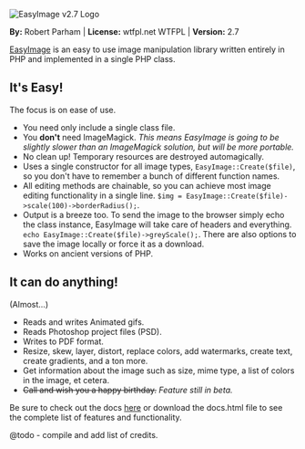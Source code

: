 ![EasyImage v2.7 Logo](http://geneticcoder.com/EasyImage/ea.png)

**By:** Robert Parham | 
**License:** wtfpl.net WTFPL | 
**Version:** 2.7

[EasyImage](http://geneticcoder.com/EasyImage/) is an easy to use image manipulation library written entirely in PHP and implemented in a single PHP class.

## It's Easy!
The focus is on ease of use. 
* You need only include a single class file.
* You **don't** need ImageMagick. *This means EasyImage is going to be slightly slower than an ImageMagick solution, but will be more portable.*
* No clean up! Temporary resources are destroyed automagically.
* Uses a single constructor for all image types, `EasyImage::Create($file)`, so you don't have to remember a bunch of different function names.
* All editing methods are chainable, so you can achieve most image editing functionality in a single line. `$img = EasyImage::Create($file)->scale(100)->borderRadius();`.
* Output is a breeze too. To send the image to the browser simply echo the class instance, EasyImage will take care of headers and everything. `echo EasyImage::Create($file)->greyScale();`. There are also options to save the image locally or force it as a download.
* Works on ancient versions of PHP.

## It can do anything!
(Almost...)
* Reads and writes Animated gifs.
* Reads Photoshop project files (PSD).
* Writes to PDF format.
* Resize, skew, layer, distort, replace colors, add watermarks, create text, create gradients, and a ton more. 
* Get information about the image such as size, mime type, a list of colors in the image, et cetera.
* ~~Call and wish you a happy birthday.~~ *Feature still in beta.*

Be sure to check out the docs [here](http://geneticcoder.com/EasyImage/) or download the docs.html file to see the complete list of features and functionality.

@todo - compile and add list of credits.